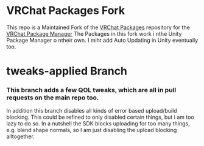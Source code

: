 # VRChat Packages Fork

This repo is a Maintained Fork of the [VRChat Packages](https://github.com/vrchat/packages) repository for the [VRChat Package Manager](https://docs.vrchat.com/v2021.4.1/docs/package-manager)
The Packages in this fork work i nthe Unity Package Manager o ntheir own. I miht add Auto Updating in Unity eventually too.

# tweaks-applied Branch
### This branch adds a few QOL tweaks, which are all in pull requests on the main repo too.
In addition this branch disables all kinds of error based upload/build blocking. This could be refined to only disabled certain things, but i am too lazy to do so.
In a nutshell the SDK blocks uploading for too many things, e.g. blend shape normals, so I am just disabling the upload blocking alltogether.
